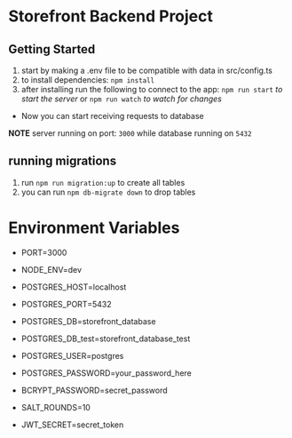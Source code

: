 # Storefront Backend Project

## Getting Started
1. start by making a .env file to be compatible with data in src/config.ts
2. to install dependencies: `npm install`
2. after installing run the following to connect to the app: `npm run start` *to start the server* or `npm run watch` *to watch for changes*

* Now you can start receiving requests to database

**NOTE** server running on port: `3000` while database running on `5432`
## running migrations

1. run `npm run migration:up` to create all tables
2. you can run `npm db-migrate down` to drop tables

# Environment Variables
* PORT=3000 

* NODE_ENV=dev

* POSTGRES_HOST=localhost

* POSTGRES_PORT=5432

* POSTGRES_DB=storefront_database

* POSTGRES_DB_test=storefront_database_test

* POSTGRES_USER=postgres

* POSTGRES_PASSWORD=your_password_here

* BCRYPT_PASSWORD=secret_password

* SALT_ROUNDS=10

* JWT_SECRET=secret_token